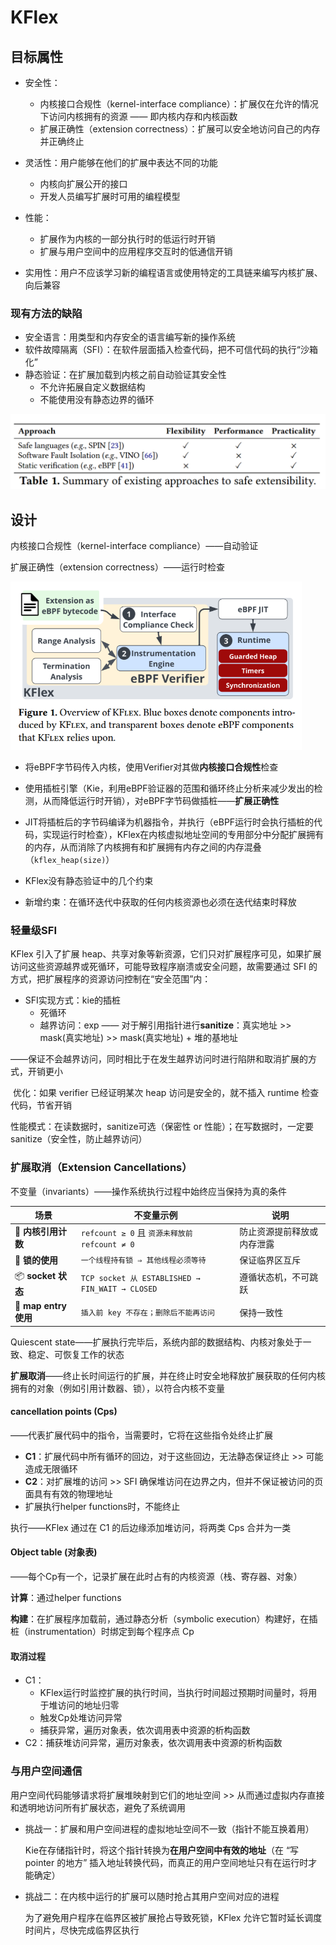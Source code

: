 # KFlex

## 目标属性

* 安全性：
  * 内核接口合规性（kernel-interface compliance）：扩展仅在允许的情况下访问内核拥有的资源 —— 即内核内存和内核函数
  * 扩展正确性（extension correctness）：扩展可以安全地访问自己的内存并正确终止

* 灵活性：用户能够在他们的扩展中表达不同的功能
  * 内核向扩展公开的接口
  * 开发人员编写扩展时可用的编程模型
* 性能：
  * 扩展作为内核的一部分执行时的低运行时开销
  * 扩展与用户空间中的应用程序交互时的低通信开销
* 实用性：用户不应该学习新的编程语言或使用特定的工具链来编写内核扩展、向后兼容

### 现有方法的缺陷

* 安全语言：用类型和内存安全的语言编写新的操作系统
* 软件故障隔离（SFI）：在软件层面插入检查代码，把不可信代码的执行“沙箱化”
* 静态验证：在扩展加载到内核之前自动验证其安全性
  * 不允许拓展自定义数据结构
  * 不能使用没有静态边界的循环

<img src="..\..\assets\image-20250630021740855.png" alt="image-20250630021740855" style="zoom:50%;" />

## 设计

内核接口合规性（kernel-interface compliance）——自动验证

扩展正确性（extension correctness）——运行时检查

<img src="..\..\assets\image-20250630030219044.png" alt="image-20250630030219044" style="zoom:60%;" />

* 将eBPF字节码传入内核，使用Verifier对其做**内核接口合规性**检查
* 使用插桩引擎（Kie，利用eBPF验证器的范围和循环终止分析来减少发出的检测，从而降低运行时开销），对eBPF字节码做插桩——**扩展正确性**
* JIT将插桩后的字节码编译为机器指令，并执行（eBPF运行时会执行插桩的代码，实现运行时检查），KFlex在内核虚拟地址空间的专用部分中分配扩展拥有的内存，从而消除了内核拥有和扩展拥有内存之间的内存混叠（`kflex_heap(size)`）



* KFlex没有静态验证中的几个约束
* 新增约束：在循环迭代中获取的任何内核资源也必须在迭代结束时释放

### 轻量级SFI

KFlex 引入了扩展 heap、共享对象等新资源，它们只对扩展程序可见，如果扩展访问这些资源越界或死循环，可能导致程序崩溃或安全问题，故需要通过 SFI 的方式，把扩展程序的资源访问控制在“安全范围”内：

* SFI实现方式：kie的插桩
  * 死循环
  * 越界访问：exp —— 对于解引用指针进行**sanitize**：真实地址 >> mask(真实地址) >> mask(真实地址) + 堆的基地址

​				——保证不会越界访问，同时相比于在发生越界访问时进行陷阱和取消扩展的方式，开销更小

​	优化：如果 verifier 已经证明某次 heap 访问是安全的，就不插入 runtime 检查代码，节省开销

性能模式：在读数据时，sanitize可选（保密性 or 性能）；在写数据时，一定要sanitize（安全性，防止越界访问）

### 扩展取消（Extension Cancellations）

不变量（invariants）——操作系统执行过程中始终应当保持为真的条件

| 场景                 | 不变量示例                                      | 说明                       |
| -------------------- | ----------------------------------------------- | -------------------------- |
| 🔄 **内核引用计数**   | `refcount ≥ 0` 且 `资源未释放前 refcount ≠ 0`   | 防止资源提前释放或内存泄露 |
| 🔐 **锁的使用**       | `一个线程持有锁 ⇒ 其他线程必须等待`             | 保证临界区互斥             |
| 📦 **socket 状态**    | `TCP socket 从 ESTABLISHED → FIN_WAIT → CLOSED` | 遵循状态机，不可跳跃       |
| 🧩 **map entry 使用** | `插入前 key 不存在；删除后不能再访问`           | 保持一致性                 |

Quiescent state——扩展执行完毕后，系统内部的数据结构、内核对象处于一致、稳定、可恢复工作的状态

**扩展取消**——终止长时间运行的扩展，并在终止时安全地释放扩展获取的任何内核拥有的对象（例如引用计数器、锁），以符合内核不变量

#### cancellation points (Cps)

——代表扩展代码中的指令，当需要时，它将在这些指令处终止扩展

* **C1**：扩展代码中所有循环的回边，对于这些回边，无法静态保证终止  >> 可能造成无限循环
* **C2**：对扩展堆的访问 >> SFI 确保堆访问在边界之内，但并不保证被访问的页面具有有效的物理地址
* 扩展执行helper functions时，不能终止

执行——KFlex 通过在 C1 的后边缘添加堆访问，将两类 Cps 合并为一类

#### Object table (对象表)

——每个Cp有一个，记录扩展在此时占有的内核资源（栈、寄存器、对象）

**计算**：通过helper functions

**构建**：在扩展程序加载前，通过静态分析（symbolic execution）构建好，在插桩（instrumentation）时绑定到每个程序点 Cp

#### 取消过程

* C1：
  * KFlex运行时监控扩展的执行时间，当执行时间超过预期时间量时，将用于堆访问的地址归零
  * 触发Cp处堆访问异常
  * 捕获异常，遍历对象表，依次调用表中资源的析构函数
* C2：捕获堆访问异常，遍历对象表，依次调用表中资源的析构函数

### 与用户空间通信

用户空间代码能够请求将扩展堆映射到它们的地址空间 >> 从而通过虚拟内存直接和透明地访问所有扩展状态，避免了系统调用

* 挑战一：扩展和用户空间进程的虚拟地址空间不一致（指针不能互换着用）

  Kie在存储指针时，将这个指针转换为**在用户空间中有效的地址**（在 “写 pointer 的地方” 插入地址转换代码，而真正的用户空间地址只有在运行时才能确定）

* 挑战二：在内核中运行的扩展可以随时抢占其用户空间对应的进程

  为了避免用户程序在临界区被扩展抢占导致死锁，KFlex 允许它暂时延长调度时间片，尽快完成临界区执行
